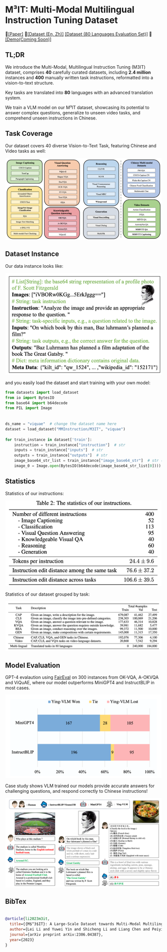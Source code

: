# M&sup3;IT: Multi-Modal Multilingual Instruction Tuning Dataset

📃[[Paper]](https://arxiv.org/abs/2306.04387)  💾[[Dataset (En, Zh)]](https://huggingface.co/datasets/MMInstruction/M3IT) [[Dataset (80 Languages Evaluation Set)]](https://huggingface.co/datasets/MMInstruction/M3IT-80) 🎇[[Demo(Coming Soon)]]()

## TL;DR

We introduce the Multi-Modal, Multilingual Instruction Tuning (M3IT) dataset,  comprises **40** carefully curated datasets, including **2.4 million** instances and **400** manually written task instructions, reformatted into a vision-to-text structure. 

Key tasks are translated into **80** languages with an advanced translation system.

We train a VLM model on our M&sup3;IT dataset, showcasing its potential to answer complex questions, generalize to unseen video tasks, and comprehend unseen instructions in Chinese. 

## Task Coverage

Our dataset covers 40 diverse Vision-to-Text Task, featuring Chinese and Video tasks as well:

![Task Converage](/imgs/task_coverage.png)



## Dataset Instance

Our data instance looks like:

![Data Instance](/imgs/data_instance.png)

and you easily load the dataset and start training with your own model:

```python
from datasets import load_dataset
from io import BytesIO
from base64 import b64decode
from PIL import Image


ds_name = "viquae"  # change the dataset name here
dataset = load_dataset("MMInstruction/M3IT", "viquae")

for train_instance in dataset['train']:
    instruction = train_instance["instruction"]  # str
    inputs = train_instance["inputs"]  # str
    outputs = train_instance["outputs"]  # str
    image_base64_str_list = train_instance["image_base64_str"]  # str (base64)
    image_0 = Image.open(BytesIO(b64decode(image_base64_str_list[0])))
```

## Statistics

Statistics of our instructions:

![Instruction Statistics](/imgs/instruction_stat.png)



Statistics of our dataset grouped by task:

![Task Statistics](/imgs/task_stat.png)

## Model Evaluation

GPT-4 evalaution using [FairEval](https://github.com/i-Eval/FairEval) on 300 instances from OK-VQA, A-OKVQA and ViQuAE, where our model outperforms MiniGPT4 and InstructBLIP in most cases.

![GPT-4 Evaluation](/imgs/gpt4_eval.png)

Case study shows VLM trained our models provide accurate answers for challenging questions, and respond correctly to Chinese instructions!

![Case Study](/imgs/case_study.png)



## BibTex

```bib

@article{li2023m3it,
  title={{M$^3$IT}: A Large-Scale Dataset towards Multi-Modal Multilingual Instruction Tuning},
  author={Lei Li and Yuwei Yin and Shicheng Li and Liang Chen and Peiyi Wang and Shuhuai Ren and Mukai Li and Yazheng Yang and Jingjing Xu and Xu Sun and Lingpeng Kong and Qi Liu},
  journal={arXiv preprint arXiv:2306.04387},
  year={2023}
}
```





